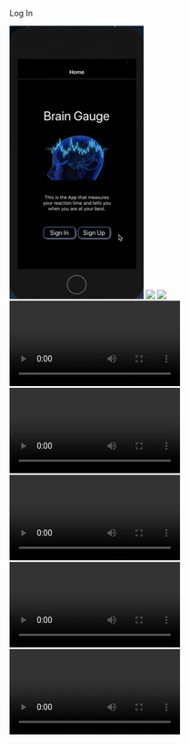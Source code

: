 Log In

![](https://github.com/mattkrebs2000/ReactNativeBrainGaugeFolder/blob/master/frontend/LogIn.gif)
![](https://github.com/mattkrebs2000/ReactNativeBrainGaugeFolder/blob/master/frontend/Onee.gif)
![](https://github.com/mattkrebs2000/ReactNativeBrainGaugeFolder/blob/master/frontend/Twoo.gif)
![](https://github.com/mattkrebs2000/ReactNativeBrainGaugeFolder/blob/master/frontend/Three.mp4)
![](https://github.com/mattkrebs2000/ReactNativeBrainGaugeFolder/blob/master/frontend/Four.mp4)
![](https://github.com/mattkrebs2000/ReactNativeBrainGaugeFolder/blob/master/frontend/Five.mp4)
![](https://github.com/mattkrebs2000/ReactNativeBrainGaugeFolder/blob/master/frontend/Six.mp4)
![](https://github.com/mattkrebs2000/ReactNativeBrainGaugeFolder/blob/master/frontend/Seven.mp4)


